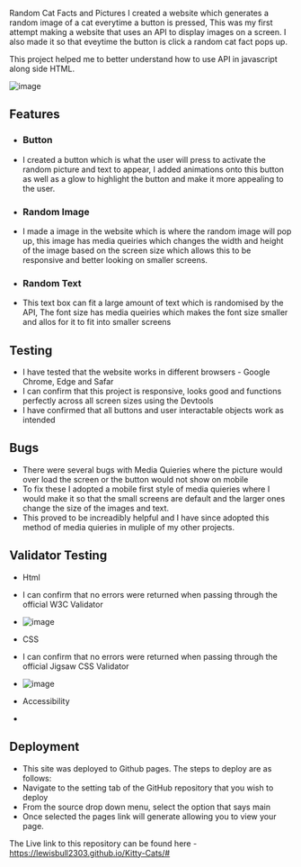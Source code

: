 Random Cat Facts and Pictures
I created a website which generates a random image of a cat everytime a button is pressed, This was my first attempt making a website that uses an API to display images on a screen.
I also made it so that eveytime the button is click a random cat fact pops up.

This project helped me to better understand how to use API in javascript along side HTML.

![image](https://github.com/user-attachments/assets/fbeb9fff-397e-4803-a1fd-63b35f9017eb)


## Features

- ### Button
- I created a button which is what the user will press to activate the random picture and text to appear, I added animations onto this button as well as a glow to highlight the button and make it more appealing to the user.

- ### Random Image
- I made a image in the website which is where the random image will pop up, this image has media queiries which changes the width and height of the image based on the screen size which allows this to be responsive and better looking on smaller screens.

- ### Random Text
- This text box can fit a large amount of text which is randomised by the API, The font size has media queiries which makes the font size smaller and allos for it to fit into smaller screens
  
## Testing
 - I have tested that the website works in different browsers - Google Chrome, Edge and Safar
 - I can confirm that this project is responsive, looks good and functions perfectly across all screen sizes using the Devtools
 - I have confirmed that all buttons and user interactable objects work as intended
## Bugs
- There were several bugs with Media Quieries where the picture would over load the screen or the button would not show on mobile
- To fix these I adopted a mobile first style of media quieries where I would make it so that the small screens are default and the larger ones change the size of the images and text.
- This proved to be increadibly helpful and I have since adopted this method of media quieries in muliple of my other projects.
## Validator Testing

- Html
- I can confirm that no errors were returned when passing through the official W3C Validator
- ![image](https://github.com/user-attachments/assets/626a2503-5e69-46b6-ba8e-20e694dccd52)


- CSS
-  I can confirm that no errors were returned when passing through the official Jigsaw CSS Validator
-  ![image](https://github.com/user-attachments/assets/ddca8550-4aac-4e14-aeeb-8853bd4c0d09)

- Accessibility
-   
## Deployment
- This site was deployed to Github pages. The steps to deploy are as follows:
-   Navigate to the setting tab of the GitHub repository that you wish to deploy
-   From the source drop down menu, select the option that says main
-   Once selected the pages link will generate allowing you to view your page.

The Live link to this repository can be found here - https://lewisbull2303.github.io/Kitty-Cats/#
